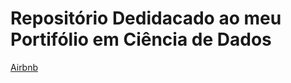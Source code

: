 # Repositório Dedidacado ao meu Portifólio em Ciência de Dados


[Airbnb](https://github.com/filiphe-ds/data-science/tree/main/An%C3%A1lise%20Airbnb)
